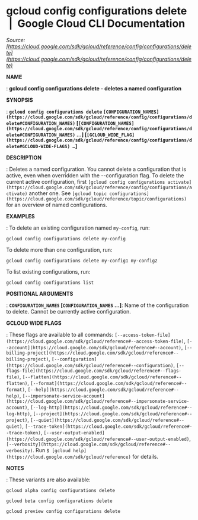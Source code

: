 # gcloud config configurations delete  |  Google Cloud CLI Documentation

*Source: [https://cloud.google.com/sdk/gcloud/reference/config/configurations/delete](https://cloud.google.com/sdk/gcloud/reference/config/configurations/delete)*

**NAME**

: **gcloud config configurations delete - deletes a named configuration**

**SYNOPSIS**

: **`gcloud config configurations delete` `[CONFIGURATION_NAMES](https://cloud.google.com/sdk/gcloud/reference/config/configurations/delete#CONFIGURATION_NAMES)` [`[CONFIGURATION_NAMES](https://cloud.google.com/sdk/gcloud/reference/config/configurations/delete#CONFIGURATION_NAMES)` …] [`[GCLOUD_WIDE_FLAG](https://cloud.google.com/sdk/gcloud/reference/config/configurations/delete#GCLOUD-WIDE-FLAGS) …`]**

**DESCRIPTION**

: Deletes a named configuration. You cannot delete a configuration that is active,
even when overridden with the --configuration flag. To delete the current active
configuration, first `[gcloud config
configurations activate](https://cloud.google.com/sdk/gcloud/reference/config/configurations/activate)` another one.
See `[gcloud topic
configurations](https://cloud.google.com/sdk/gcloud/reference/topic/configurations)` for an overview of named configurations.

**EXAMPLES**

: To delete an existing configuration named `my-config`, run:

```
gcloud config configurations delete my-config
```

To delete more than one configuration, run:

```
gcloud config configurations delete my-config1 my-config2
```

To list existing configurations, run:

```
gcloud config configurations list
```

**POSITIONAL ARGUMENTS**

: **`CONFIGURATION_NAMES` [`CONFIGURATION_NAMES` …]**:
Name of the configuration to delete. Cannot be currently active configuration.

**GCLOUD WIDE FLAGS**

: These flags are available to all commands: `[--access-token-file](https://cloud.google.com/sdk/gcloud/reference#--access-token-file)`,
`[--account](https://cloud.google.com/sdk/gcloud/reference#--account)`, `[--billing-project](https://cloud.google.com/sdk/gcloud/reference#--billing-project)`,
`[--configuration](https://cloud.google.com/sdk/gcloud/reference#--configuration)`,
`[--flags-file](https://cloud.google.com/sdk/gcloud/reference#--flags-file)`,
`[--flatten](https://cloud.google.com/sdk/gcloud/reference#--flatten)`, `[--format](https://cloud.google.com/sdk/gcloud/reference#--format)`, `[--help](https://cloud.google.com/sdk/gcloud/reference#--help)`, `[--impersonate-service-account](https://cloud.google.com/sdk/gcloud/reference#--impersonate-service-account)`,
`[--log-http](https://cloud.google.com/sdk/gcloud/reference#--log-http)`,
`[--project](https://cloud.google.com/sdk/gcloud/reference#--project)`, `[--quiet](https://cloud.google.com/sdk/gcloud/reference#--quiet)`, `[--trace-token](https://cloud.google.com/sdk/gcloud/reference#--trace-token)`, `[--user-output-enabled](https://cloud.google.com/sdk/gcloud/reference#--user-output-enabled)`,
`[--verbosity](https://cloud.google.com/sdk/gcloud/reference#--verbosity)`.
Run `$ [gcloud help](https://cloud.google.com/sdk/gcloud/reference)` for details.

**NOTES**

: These variants are also available:

```
gcloud alpha config configurations delete
```

```
gcloud beta config configurations delete
```

```
gcloud preview config configurations delete
```